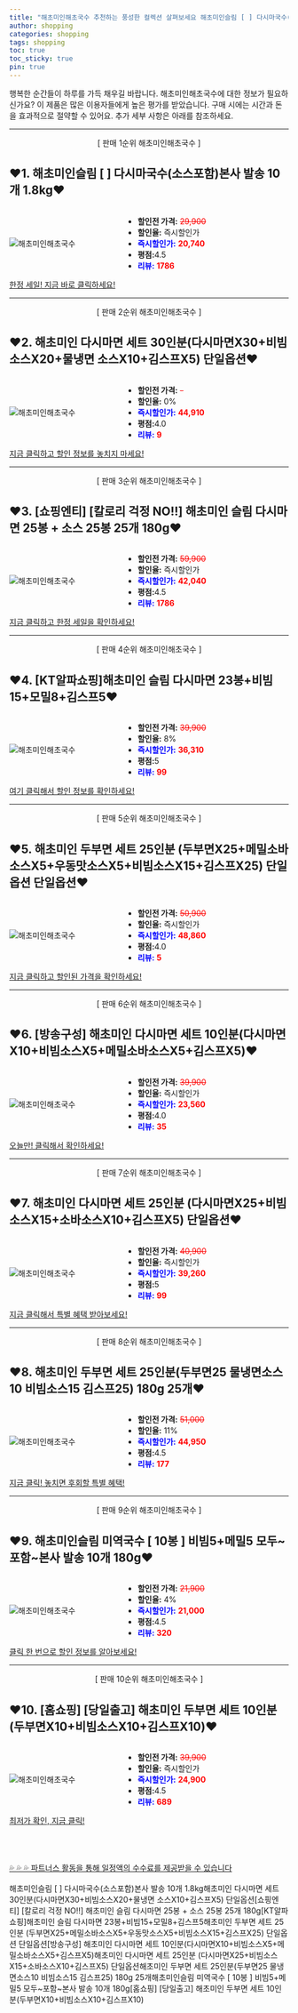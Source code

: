 ```yaml
---
title: "해초미인해초국수 추천하는 풍성한 컬렉션 살펴보세요 해초미인슬림 [ ] 다시마국수(소스포함)본사 발송"
author: shopping
categories: shopping
tags: shopping
toc: true
toc_sticky: true
pin: true
---
```

행복한 순간들이 하루를 가득 채우길 바랍니다. 해초미인해초국수에 대한 정보가 필요하신가요?  이 제품은 많은 이용자들에게 높은 평가를 받았습니다. 구매 시에는 시간과 돈을 효과적으로 절약할 수 있어요. 추가 세부 사항은 아래를 참조하세요.

---
<p class="toplist" style="margin: 0 auto; display: block; width: fit-content;">[ 판매 1순위 해초미인해초국수 ]</p>

<h2><strong>❤️1. 해초미인슬림 [ ] 다시마국수(소스포함)본사 발송 10개 1.8kg❤️</strong></h2>

<div style="display: flex; align-items: center;">
    <div style="flex: 0.4;">
        <img src="https://thumbnail10.coupangcdn.com/thumbnails/remote/230x230ex/image/vendor_inventory/9def/7d11750bb0c1d1f5feb6f55a4e71e1686a6270a73cb7e9d97b311dcb65d7.jpg" alt="해초미인해초국수" style="max-width: 100%;">
    </div>
    <div style="flex: 0.6; margin-left: 10px;">
        <ul>
            <li><strong>할인전 가격:</strong> <del style="color: red;">29,900</del></li>
            <li><strong>할인율:</strong> 즉시할인가</li>
            <li><span style='color:blue'><strong>즉시할인가:</strong></span> <span style='color:red'><strong>20,740</strong></span></li>
            <li><strong>평점:</strong>4.5</li>
            <li><span style='color:blue'><strong>리뷰:</strong></span> <span style='color:red'><strong>1786</strong></span></li>
        </ul>
    </div>
</div>
<div class="center">
    <a href="https://selin100587.github.io?lptag=AF9450613&subid=githubio&pageKey=8244065001&traceid=V0-153&itemId=22950012967&vendorItemId=90402066751" class="myButton">
        한정 세일! 지금 바로 클릭하세요!
    </a>
</div>


---
<p class="toplist" style="margin: 0 auto; display: block; width: fit-content;">[ 판매 2순위 해초미인해초국수 ]</p>

<h2><strong>❤️2. 해초미인 다시마면 세트 30인분(다시마면X30+비빔소스X20+물냉면 소스X10+김스프X5) 단일옵션❤️</strong></h2>

<div style="display: flex; align-items: center;">
    <div style="flex: 0.4;">
        <img src="https://thumbnail10.coupangcdn.com/thumbnails/remote/230x230ex/image/vendor_inventory/2a07/4ab21d90c3a8da6c95af90fba52121b1920647c8959245c6a0349256c0be.jpg" alt="해초미인해초국수" style="max-width: 100%;">
    </div>
    <div style="flex: 0.6; margin-left: 10px;">
        <ul>
            <li><strong>할인전 가격:</strong> <del style="color: red;">-</del></li>
            <li><strong>할인율:</strong> 0%</li>
            <li><span style='color:blue'><strong>즉시할인가:</strong></span> <span style='color:red'><strong>44,910</strong></span></li>
            <li><strong>평점:</strong>4.0</li>
            <li><span style='color:blue'><strong>리뷰:</strong></span> <span style='color:red'><strong>9</strong></span></li>
        </ul>
    </div>
</div>
<div class="center">
    <a href="https://selin100587.github.io?lptag=AF9450613&subid=githubio&pageKey=8099303344&traceid=V0-153&itemId=23054564104&vendorItemId=90665865920" class="myButton">
        지금 클릭하고 할인 정보를 놓치지 마세요!
    </a>
</div>


---
<p class="toplist" style="margin: 0 auto; display: block; width: fit-content;">[ 판매 3순위 해초미인해초국수 ]</p>

<h2><strong>❤️3. [쇼핑엔티] [칼로리 걱정 NO!!] 해초미인 슬림 다시마면 25봉 + 소스 25봉 25개 180g❤️</strong></h2>

<div style="display: flex; align-items: center;">
    <div style="flex: 0.4;">
        <img src="https://thumbnail10.coupangcdn.com/thumbnails/remote/230x230ex/image/vendor_inventory/9def/7d11750bb0c1d1f5feb6f55a4e71e1686a6270a73cb7e9d97b311dcb65d7.jpg" alt="해초미인해초국수" style="max-width: 100%;">
    </div>
    <div style="flex: 0.6; margin-left: 10px;">
        <ul>
            <li><strong>할인전 가격:</strong> <del style="color: red;">59,900</del></li>
            <li><strong>할인율:</strong> 즉시할인가</li>
            <li><span style='color:blue'><strong>즉시할인가:</strong></span> <span style='color:red'><strong>42,040</strong></span></li>
            <li><strong>평점:</strong>4.5</li>
            <li><span style='color:blue'><strong>리뷰:</strong></span> <span style='color:red'><strong>1786</strong></span></li>
        </ul>
    </div>
</div>
<div class="center">
    <a href="https://selin100587.github.io?lptag=AF9450613&subid=githubio&pageKey=8244065001&traceid=V0-153&itemId=14562049623&vendorItemId=90401937977" class="myButton">
        지금 클릭하고 한정 세일을 확인하세요!
    </a>
</div>


---
<p class="toplist" style="margin: 0 auto; display: block; width: fit-content;">[ 판매 4순위 해초미인해초국수 ]</p>

<h2><strong>❤️4. [KT알파쇼핑]해초미인 슬림 다시마면 23봉+비빔15+모밀8+김스프5❤️</strong></h2>

<div style="display: flex; align-items: center;">
    <div style="flex: 0.4;">
        <img src="https://thumbnail6.coupangcdn.com/thumbnails/remote/230x230ex/image/vendor_inventory/54be/eca25dc078f2745bc3b3348b45af84fba2c58dd10f8c964689ab23ca593b.jpg" alt="해초미인해초국수" style="max-width: 100%;">
    </div>
    <div style="flex: 0.6; margin-left: 10px;">
        <ul>
            <li><strong>할인전 가격:</strong> <del style="color: red;">39,900</del></li>
            <li><strong>할인율:</strong> 8%</li>
            <li><span style='color:blue'><strong>즉시할인가:</strong></span> <span style='color:red'><strong>36,310</strong></span></li>
            <li><strong>평점:</strong>5</li>
            <li><span style='color:blue'><strong>리뷰:</strong></span> <span style='color:red'><strong>99</strong></span></li>
        </ul>
    </div>
</div>
<div class="center">
    <a href="https://selin100587.github.io?lptag=AF9450613&subid=githubio&pageKey=8218079457&traceid=V0-153&itemId=23611335576&vendorItemId=90636983702" class="myButton">
        여기 클릭해서 할인 정보를 확인하세요!
    </a>
</div>


---
<p class="toplist" style="margin: 0 auto; display: block; width: fit-content;">[ 판매 5순위 해초미인해초국수 ]</p>

<h2><strong>❤️5. 해초미인 두부면 세트 25인분 (두부면X25+메밀소바소스X5+우동맛소스X5+비빔소스X15+김스프X25) 단일옵션 단일옵션❤️</strong></h2>

<div style="display: flex; align-items: center;">
    <div style="flex: 0.4;">
        <img src="https://thumbnail8.coupangcdn.com/thumbnails/remote/230x230ex/image/vendor_inventory/2bba/c67278a3b9c50c8efa9c25395b1a492419cde480dcfb91ab0382f0507b4e.jpg" alt="해초미인해초국수" style="max-width: 100%;">
    </div>
    <div style="flex: 0.6; margin-left: 10px;">
        <ul>
            <li><strong>할인전 가격:</strong> <del style="color: red;">50,900</del></li>
            <li><strong>할인율:</strong> 즉시할인가</li>
            <li><span style='color:blue'><strong>즉시할인가:</strong></span> <span style='color:red'><strong>48,860</strong></span></li>
            <li><strong>평점:</strong>4.0</li>
            <li><span style='color:blue'><strong>리뷰:</strong></span> <span style='color:red'><strong>5</strong></span></li>
        </ul>
    </div>
</div>
<div class="center">
    <a href="https://selin100587.github.io?lptag=AF9450613&subid=githubio&pageKey=8201811561&traceid=V0-153&itemId=23702464518&vendorItemId=88838059825" class="myButton">
        지금 클릭하고 할인된 가격을 확인하세요!
    </a>
</div>


---
<p class="toplist" style="margin: 0 auto; display: block; width: fit-content;">[ 판매 6순위 해초미인해초국수 ]</p>

<h2><strong>❤️6. [방송구성] 해초미인 다시마면 세트 10인분(다시마면X10+비빔소스X5+메밀소바소스X5+김스프X5)❤️</strong></h2>

<div style="display: flex; align-items: center;">
    <div style="flex: 0.4;">
        <img src="https://thumbnail9.coupangcdn.com/thumbnails/remote/230x230ex/image/vendor_inventory/83ef/55a82a078da5b8026f0793c86f49a41b39c41c901727585d02e1bafd673d.jpg" alt="해초미인해초국수" style="max-width: 100%;">
    </div>
    <div style="flex: 0.6; margin-left: 10px;">
        <ul>
            <li><strong>할인전 가격:</strong> <del style="color: red;">39,900</del></li>
            <li><strong>할인율:</strong> 즉시할인가</li>
            <li><span style='color:blue'><strong>즉시할인가:</strong></span> <span style='color:red'><strong>23,560</strong></span></li>
            <li><strong>평점:</strong>4.0</li>
            <li><span style='color:blue'><strong>리뷰:</strong></span> <span style='color:red'><strong>35</strong></span></li>
        </ul>
    </div>
</div>
<div class="center">
    <a href="https://selin100587.github.io?lptag=AF9450613&subid=githubio&pageKey=7403517620&traceid=V0-153&itemId=19167263644&vendorItemId=90320911073" class="myButton">
        오늘만! 클릭해서 확인하세요!
    </a>
</div>


---
<p class="toplist" style="margin: 0 auto; display: block; width: fit-content;">[ 판매 7순위 해초미인해초국수 ]</p>

<h2><strong>❤️7. 해초미인 다시마면 세트 25인분 (다시마면X25+비빔소스X15+소바소스X10+김스프X5) 단일옵션❤️</strong></h2>

<div style="display: flex; align-items: center;">
    <div style="flex: 0.4;">
        <img src="https://thumbnail10.coupangcdn.com/thumbnails/remote/230x230ex/image/vendor_inventory/0aad/91a94122b32fb9886730c9d5fc20286b0e9caf168b293c5ee077456f8b4e.jpg" alt="해초미인해초국수" style="max-width: 100%;">
    </div>
    <div style="flex: 0.6; margin-left: 10px;">
        <ul>
            <li><strong>할인전 가격:</strong> <del style="color: red;">40,900</del></li>
            <li><strong>할인율:</strong> 즉시할인가</li>
            <li><span style='color:blue'><strong>즉시할인가:</strong></span> <span style='color:red'><strong>39,260</strong></span></li>
            <li><strong>평점:</strong>5</li>
            <li><span style='color:blue'><strong>리뷰:</strong></span> <span style='color:red'><strong>99</strong></span></li>
        </ul>
    </div>
</div>
<div class="center">
    <a href="https://selin100587.github.io?lptag=AF9450613&subid=githubio&pageKey=8128906075&traceid=V0-153&itemId=23082036995&vendorItemId=90115539142" class="myButton">
        지금 클릭해서 특별 혜택 받아보세요!
    </a>
</div>


---
<p class="toplist" style="margin: 0 auto; display: block; width: fit-content;">[ 판매 8순위 해초미인해초국수 ]</p>

<h2><strong>❤️8. 해초미인 두부면 세트 25인분(두부면25 물냉면소스10 비빔소스15 김스프25) 180g 25개❤️</strong></h2>

<div style="display: flex; align-items: center;">
    <div style="flex: 0.4;">
        <img src="https://thumbnail6.coupangcdn.com/thumbnails/remote/230x230ex/image/vendor_inventory/2b97/721d4ab6c5e2a7590d64e9caa3a64125591908a5707040e938db176dd91b.png" alt="해초미인해초국수" style="max-width: 100%;">
    </div>
    <div style="flex: 0.6; margin-left: 10px;">
        <ul>
            <li><strong>할인전 가격:</strong> <del style="color: red;">51,000</del></li>
            <li><strong>할인율:</strong> 11%</li>
            <li><span style='color:blue'><strong>즉시할인가:</strong></span> <span style='color:red'><strong>44,950</strong></span></li>
            <li><strong>평점:</strong>4.5</li>
            <li><span style='color:blue'><strong>리뷰:</strong></span> <span style='color:red'><strong>177</strong></span></li>
        </ul>
    </div>
</div>
<div class="center">
    <a href="https://selin100587.github.io?lptag=AF9450613&subid=githubio&pageKey=8201775377&traceid=V0-153&itemId=23716147209&vendorItemId=90741013942" class="myButton">
        지금 클릭! 놓치면 후회할 특별 혜택!
    </a>
</div>


---
<p class="toplist" style="margin: 0 auto; display: block; width: fit-content;">[ 판매 9순위 해초미인해초국수 ]</p>

<h2><strong>❤️9. 해초미인슬림 미역국수 [ 10봉 ] 비빔5+메밀5 모두~포함~본사 발송 10개 180g❤️</strong></h2>

<div style="display: flex; align-items: center;">
    <div style="flex: 0.4;">
        <img src="https://thumbnail8.coupangcdn.com/thumbnails/remote/230x230ex/image/vendor_inventory/4d36/79bd269bbf051ed97fe0ad595cb9d1ff80af45a9c4d0937a8d27796db514.jpg" alt="해초미인해초국수" style="max-width: 100%;">
    </div>
    <div style="flex: 0.6; margin-left: 10px;">
        <ul>
            <li><strong>할인전 가격:</strong> <del style="color: red;">21,900</del></li>
            <li><strong>할인율:</strong> 4%</li>
            <li><span style='color:blue'><strong>즉시할인가:</strong></span> <span style='color:red'><strong>21,000</strong></span></li>
            <li><strong>평점:</strong>4.5</li>
            <li><span style='color:blue'><strong>리뷰:</strong></span> <span style='color:red'><strong>320</strong></span></li>
        </ul>
    </div>
</div>
<div class="center">
    <a href="https://selin100587.github.io?lptag=AF9450613&subid=githubio&pageKey=6387735014&traceid=V0-153&itemId=13601096021&vendorItemId=80854180146" class="myButton">
        클릭 한 번으로 할인 정보를 알아보세요!
    </a>
</div>


---
<p class="toplist" style="margin: 0 auto; display: block; width: fit-content;">[ 판매 10순위 해초미인해초국수 ]</p>

<h2><strong>❤️10. [홈쇼핑] [당일출고] 해초미인 두부면 세트 10인분(두부면X10+비빔소스X10+김스프X10)❤️</strong></h2>

<div style="display: flex; align-items: center;">
    <div style="flex: 0.4;">
        <img src="https://thumbnail7.coupangcdn.com/thumbnails/remote/230x230ex/image/vendor_inventory/94d7/9717548050f53cdf7fe1eea5a2a89affa36fdb64927c3762d1885111b371.jpg" alt="해초미인해초국수" style="max-width: 100%;">
    </div>
    <div style="flex: 0.6; margin-left: 10px;">
        <ul>
            <li><strong>할인전 가격:</strong> <del style="color: red;">39,900</del></li>
            <li><strong>할인율:</strong> 즉시할인가</li>
            <li><span style='color:blue'><strong>즉시할인가:</strong></span> <span style='color:red'><strong>24,900</strong></span></li>
            <li><strong>평점:</strong>4.5</li>
            <li><span style='color:blue'><strong>리뷰:</strong></span> <span style='color:red'><strong>689</strong></span></li>
        </ul>
    </div>
</div>
<div class="center">
    <a href="https://selin100587.github.io?lptag=AF9450613&subid=githubio&pageKey=7854415218&traceid=V0-153&itemId=23092695710&vendorItemId=90126109206" class="myButton">
        최저가 확인, 지금 클릭!
    </a>
</div>

<br><br><br>[💦 💦 💦 파트너스 활동을 통해 일정액의 수수료를 제공받을 수 있습니다](https://link.coupang.com/a/bcpT2c)<br><br>해초미인슬림 [ ] 다시마국수(소스포함)본사 발송 10개 1.8kg해초미인 다시마면 세트 30인분(다시마면X30+비빔소스X20+물냉면 소스X10+김스프X5) 단일옵션[쇼핑엔티] [칼로리 걱정 NO!!] 해초미인 슬림 다시마면 25봉 + 소스 25봉 25개 180g[KT알파쇼핑]해초미인 슬림 다시마면 23봉+비빔15+모밀8+김스프5해초미인 두부면 세트 25인분 (두부면X25+메밀소바소스X5+우동맛소스X5+비빔소스X15+김스프X25) 단일옵션 단일옵션[방송구성] 해초미인 다시마면 세트 10인분(다시마면X10+비빔소스X5+메밀소바소스X5+김스프X5)해초미인 다시마면 세트 25인분 (다시마면X25+비빔소스X15+소바소스X10+김스프X5) 단일옵션해초미인 두부면 세트 25인분(두부면25 물냉면소스10 비빔소스15 김스프25) 180g 25개해초미인슬림 미역국수 [ 10봉 ] 비빔5+메밀5 모두~포함~본사 발송 10개 180g[홈쇼핑] [당일출고] 해초미인 두부면 세트 10인분(두부면X10+비빔소스X10+김스프X10)